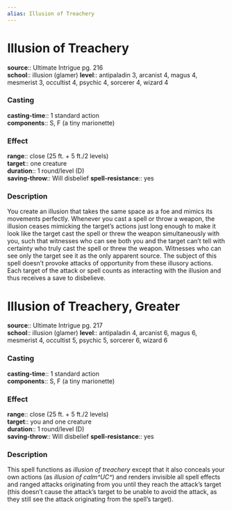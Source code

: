 ```yaml
---
alias: Illusion of Treachery
---
```


# Illusion of Treachery 

**source**:: Ultimate Intrigue pg. 216  
**school**:: illusion (glamer)
**level**:: antipaladin 3, arcanist 4, magus 4, mesmerist 3, occultist 4, psychic 4, sorcerer 4, wizard 4

### Casting 

**casting-time**:: 1 standard action  
**components**:: S, F (a tiny marionette)

### Effect 

**range**:: close (25 ft. + 5 ft./2 levels)  
**target**:: one creature  
**duration**:: 1 round/level (D)  
**saving-throw**:: Will disbelief
**spell-resistance**:: yes

### Description 

You create an illusion that takes the same space as a foe and mimics its movements perfectly. Whenever you cast a spell or throw a weapon, the illusion ceases mimicking the target’s actions just long enough to make it look like the target cast the spell or threw the weapon simultaneously with you, such that witnesses who can see both you and the target can’t tell with certainty who truly cast the spell or threw the weapon. Witnesses who can see only the target see it as the only apparent source. The subject of this spell doesn’t provoke attacks of opportunity from these illusory actions. Each target of the attack or spell counts as interacting with the illusion and thus receives a save to disbelieve.

# Illusion of Treachery, Greater 

**source**:: Ultimate Intrigue pg. 217  
**school**:: illusion (glamer)
**level**:: antipaladin 4, arcanist 6, magus 6, mesmerist 4, occultist 5, psychic 5, sorcerer 6, wizard 6

### Casting 

**casting-time**:: 1 standard action  
**components**:: S, F (a tiny marionette)

### Effect 

**range**:: close (25 ft. + 5 ft./2 levels)  
**target**:: you and one creature  
**duration**:: 1 round/level (D)  
**saving-throw**:: Will disbelief
**spell-resistance**:: yes

### Description 

This spell functions as *illusion of treachery* except that it also conceals your own actions (as *illusion of calm^UC^*) and renders invisible all spell effects and ranged attacks originating from you until they reach the attack’s target (this doesn’t cause the attack’s target to be unable to avoid the attack, as they still see the attack originating from the spell’s target).
